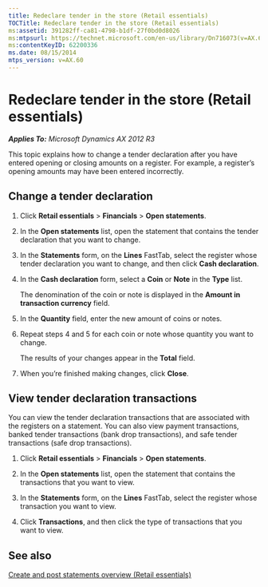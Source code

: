 ```yaml
---
title: Redeclare tender in the store (Retail essentials)
TOCTitle: Redeclare tender in the store (Retail essentials)
ms:assetid: 391282ff-ca81-4798-b1df-27f0bd0d8026
ms:mtpsurl: https://technet.microsoft.com/en-us/library/Dn716073(v=AX.60)
ms:contentKeyID: 62200336
ms.date: 08/15/2014
mtps_version: v=AX.60
---
```


# Redeclare tender in the store (Retail essentials) 


_**Applies To:** Microsoft Dynamics AX 2012 R3_

This topic explains how to change a tender declaration after you have entered opening or closing amounts on a register. For example, a register’s opening amounts may have been entered incorrectly.

## Change a tender declaration

1.  Click **Retail essentials** \> **Financials** \> **Open statements**.

2.  In the **Open statements** list, open the statement that contains the tender declaration that you want to change.

3.  In the **Statements** form, on the **Lines** FastTab, select the register whose tender declaration you want to change, and then click **Cash declaration**.

4.  In the **Cash declaration** form, select a **Coin** or **Note** in the **Type** list.
    
    The denomination of the coin or note is displayed in the **Amount in transaction currency** field.

5.  In the **Quantity** field, enter the new amount of coins or notes.

6.  Repeat steps 4 and 5 for each coin or note whose quantity you want to change.
    
    The results of your changes appear in the **Total** field.

7.  When you’re finished making changes, click **Close**.

## View tender declaration transactions

You can view the tender declaration transactions that are associated with the registers on a statement. You can also view payment transactions, banked tender transactions (bank drop transactions), and safe tender transactions (safe drop transactions).

1.  Click **Retail essentials** \> **Financials** \> **Open statements**.

2.  In the **Open statements** list, open the statement that contains the transactions that you want to view.

3.  In the **Statements** form, on the **Lines** FastTab, select the register whose transaction you want to view.

4.  Click **Transactions**, and then click the type of transactions that you want to view.

## See also

[Create and post statements overview (Retail essentials)](create-and-post-statements-overview-retail-essentials.md)

  



